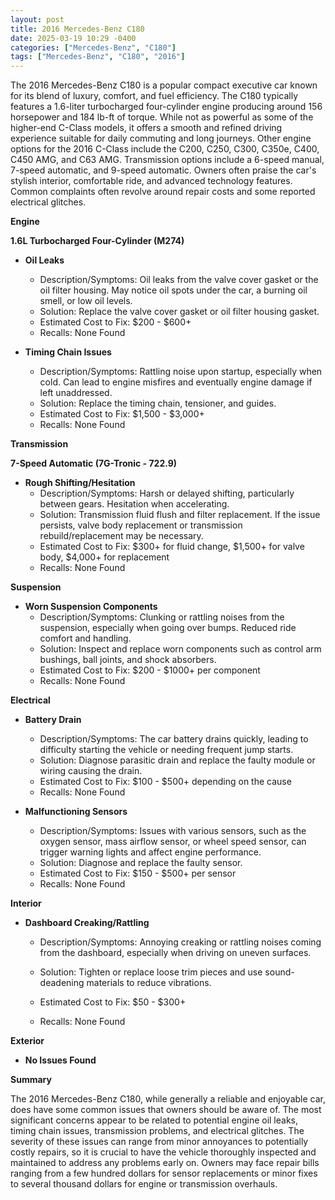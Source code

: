 ```yaml
---
layout: post
title: 2016 Mercedes-Benz C180
date: 2025-03-19 10:29 -0400
categories: ["Mercedes-Benz", "C180"]
tags: ["Mercedes-Benz", "C180", "2016"]
---
```

The 2016 Mercedes-Benz C180 is a popular compact executive car known for its blend of luxury, comfort, and fuel efficiency. The C180 typically features a 1.6-liter turbocharged four-cylinder engine producing around 156 horsepower and 184 lb-ft of torque. While not as powerful as some of the higher-end C-Class models, it offers a smooth and refined driving experience suitable for daily commuting and long journeys. Other engine options for the 2016 C-Class include the C200, C250, C300, C350e, C400, C450 AMG, and C63 AMG. Transmission options include a 6-speed manual, 7-speed automatic, and 9-speed automatic. Owners often praise the car's stylish interior, comfortable ride, and advanced technology features. Common complaints often revolve around repair costs and some reported electrical glitches.

**Engine**

**1.6L Turbocharged Four-Cylinder (M274)**

* **Oil Leaks**
    * Description/Symptoms: Oil leaks from the valve cover gasket or the oil filter housing. May notice oil spots under the car, a burning oil smell, or low oil levels.
    * Solution: Replace the valve cover gasket or oil filter housing gasket.
    * Estimated Cost to Fix: $200 - $600+
    * Recalls: None Found

* **Timing Chain Issues**
    * Description/Symptoms: Rattling noise upon startup, especially when cold. Can lead to engine misfires and eventually engine damage if left unaddressed.
    * Solution: Replace the timing chain, tensioner, and guides.
    * Estimated Cost to Fix: $1,500 - $3,000+
    * Recalls: None Found

**Transmission**

**7-Speed Automatic (7G-Tronic - 722.9)**

* **Rough Shifting/Hesitation**
    * Description/Symptoms: Harsh or delayed shifting, particularly between gears. Hesitation when accelerating.
    * Solution: Transmission fluid flush and filter replacement. If the issue persists, valve body replacement or transmission rebuild/replacement may be necessary.
    * Estimated Cost to Fix: $300+ for fluid change, $1,500+ for valve body, $4,000+ for replacement
    * Recalls: None Found

**Suspension**

* **Worn Suspension Components**
    * Description/Symptoms: Clunking or rattling noises from the suspension, especially when going over bumps. Reduced ride comfort and handling.
    * Solution: Inspect and replace worn components such as control arm bushings, ball joints, and shock absorbers.
    * Estimated Cost to Fix: $200 - $1000+ per component
    * Recalls: None Found

**Electrical**

* **Battery Drain**
    * Description/Symptoms: The car battery drains quickly, leading to difficulty starting the vehicle or needing frequent jump starts.
    * Solution: Diagnose parasitic drain and replace the faulty module or wiring causing the drain.
    * Estimated Cost to Fix: $100 - $500+ depending on the cause
    * Recalls: None Found

* **Malfunctioning Sensors**
    * Description/Symptoms: Issues with various sensors, such as the oxygen sensor, mass airflow sensor, or wheel speed sensor, can trigger warning lights and affect engine performance.
    * Solution: Diagnose and replace the faulty sensor.
    * Estimated Cost to Fix: $150 - $500+ per sensor
    * Recalls: None Found

**Interior**

* **Dashboard Creaking/Rattling**
    * Description/Symptoms: Annoying creaking or rattling noises coming from the dashboard, especially when driving on uneven surfaces.
    * Solution: Tighten or replace loose trim pieces and use sound-deadening materials to reduce vibrations.
    * Estimated Cost to Fix: $50 - $300+

    * Recalls: None Found

**Exterior**

* **No Issues Found**

**Summary**

The 2016 Mercedes-Benz C180, while generally a reliable and enjoyable car, does have some common issues that owners should be aware of. The most significant concerns appear to be related to potential engine oil leaks, timing chain issues, transmission problems, and electrical glitches. The severity of these issues can range from minor annoyances to potentially costly repairs, so it is crucial to have the vehicle thoroughly inspected and maintained to address any problems early on. Owners may face repair bills ranging from a few hundred dollars for sensor replacements or minor fixes to several thousand dollars for engine or transmission overhauls.

